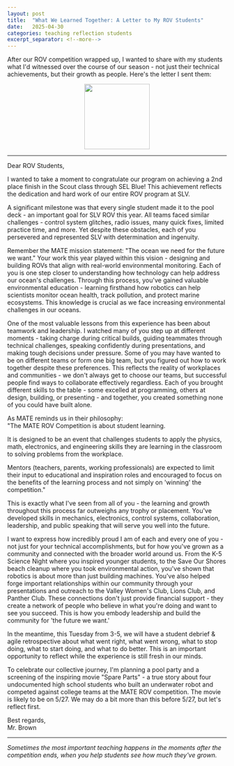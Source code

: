 ```yaml
---
layout: post
title:  "What We Learned Together: A Letter to My ROV Students"
date:   2025-04-30
categories: teaching reflection students
excerpt_separator: <!--more-->
---
```


After our ROV competition wrapped up, I wanted to share with my students what I'd witnessed over the course of our season - not just their technical achievements, but their growth as people. Here's the letter I sent them:

<div style="text-align: center;">
  <a href="https://materovcompetition.org/">
<img src="https://20693798.fs1.hubspotusercontent-na1.net/hub/20693798/hubfs/MATEROV/logos/materovcompetition-logo.jpg?name=materovcompetition-logo.jpgg" width="150">
  </a>
</div>



<!--more-->
---

Dear ROV Students,

I wanted to take a moment to congratulate our program on achieving a 2nd place finish in the Scout class through SEL Blue! This achievement reflects the dedication and hard work of our entire ROV program at SLV.

A significant milestone was that every single student made it to the pool deck - an important goal for SLV ROV this year. All teams faced similar challenges - control system glitches, radio issues, many quick fixes, limited practice time, and more. Yet despite these obstacles, each of you persevered and represented SLV with determination and ingenuity.

Remember the MATE mission statement: "The ocean we need for the future we want." Your work this year played within this vision - designing and building ROVs that align with real-world environmental monitoring. Each of you is one step closer to understanding how technology can help address our ocean's challenges. Through this process, you've gained valuable environmental education - learning firsthand how robotics can help scientists monitor ocean health, track pollution, and protect marine ecosystems. This knowledge is crucial as we face increasing environmental challenges in our oceans.

One of the most valuable lessons from this experience has been about teamwork and leadership. I watched many of you step up at different moments - taking charge during critical builds, guiding teammates through technical challenges, speaking confidently during presentations, and making tough decisions under pressure. Some of you may have wanted to be on different teams or form one big team, but you figured out how to work together despite these preferences. This reflects the reality of workplaces and communities - we don't always get to choose our teams, but successful people find ways to collaborate effectively regardless. Each of you brought different skills to the table - some excelled at programming, others at design, building, or presenting - and together, you created something none of you could have built alone.

As MATE reminds us in their philosophy:  
"The MATE ROV Competition is about student learning.

It is designed to be an event that challenges students to apply the physics, math, electronics, and engineering skills they are learning in the classroom to solving problems from the workplace.

Mentors (teachers, parents, working professionals) are expected to limit their input to educational and inspiration roles and encouraged to focus on the benefits of the learning process and not simply on 'winning' the competition."

This is exactly what I've seen from all of you - the learning and growth throughout this process far outweighs any trophy or placement. You've developed skills in mechanics, electronics, control systems, collaboration, leadership, and public speaking that will serve you well into the future.

I want to express how incredibly proud I am of each and every one of you - not just for your technical accomplishments, but for how you've grown as a community and connected with the broader world around us. From the K-5 Science Night where you inspired younger students, to the Save Our Shores beach cleanup where you took environmental action, you've shown that robotics is about more than just building machines. You've also helped forge important relationships within our community through your presentations and outreach to the Valley Women's Club, Lions Club, and Panther Club. These connections don't just provide financial support - they create a network of people who believe in what you're doing and want to see you succeed. This is how you embody leadership and build the community for 'the future we want.'

In the meantime, this Tuesday from 3-5, we will have a student debrief & agile retrospective about what went right, what went wrong, what to stop doing, what to start doing, and what to do better. This is an important opportunity to reflect while the experience is still fresh in our minds.

To celebrate our collective journey, I'm planning a pool party and a screening of the inspiring movie "Spare Parts" - a true story about four undocumented high school students who built an underwater robot and competed against college teams at the MATE ROV competition. The movie is likely to be on 5/27. We may do a bit more than this before 5/27, but let's reflect first.

Best regards,  
Mr. Brown

---

*Sometimes the most important teaching happens in the moments after the competition ends, when you help students see how much they've grown.*